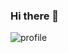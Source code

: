 ### Hi there 👋
![profile](https://komarev.com/ghpvc/?username=Wujiaxuan007&color=ff69b4)
<!--
**Wujiaxuan007/Wujiaxuan007** is a ✨ _special_ ✨ repository because its `README.md` (this file) appears on your GitHub profile.

Here are some ideas to get you started:

- 🔭 I’m currently working on ...
- 🌱 I’m currently learning ...
- 👯 I’m looking to collaborate on ...
- 🤔 I’m looking for help with ...
- 💬 Ask me about ...
- 📫 How to reach me: ...
- 😄 Pronouns: ...
- ⚡ Fun fact: ...
-->

[wjx:zhihu]: https://www.zhihu.com/people/mai-hua-de-ren-28/posts
[wjx:wechatOfficial]: https://mp.weixin.qq.com/s/XptY0trXwbw6cNdxz4ry2g
[wjx:wechat]: https://i.328888.xyz/2022/12/22/AdYAF.md.jpeg
